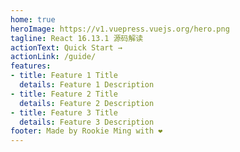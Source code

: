 ```yaml
---
home: true
heroImage: https://v1.vuepress.vuejs.org/hero.png
tagline: React 16.13.1 源码解读
actionText: Quick Start →
actionLink: /guide/
features:
- title: Feature 1 Title
  details: Feature 1 Description
- title: Feature 2 Title
  details: Feature 2 Description
- title: Feature 3 Title
  details: Feature 3 Description
footer: Made by Rookie Ming with ❤️
---
```

